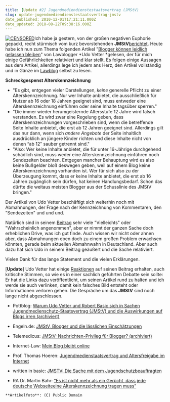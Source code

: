 ```yaml
---
title: [Update #2] Jugendmediendienstestaatsvertrag (JMStV)
slug: update-jugendmediendienstestaatsvertrag-jmstv
date_published: 2010-12-01T17:21:11.000Z
date_updated: 2018-08-22T09:38:16.000Z
---
```


[![CENSORED](//picdump.thafaker.de/2010/12/CENSORED-580x354.jpg)](http://picdump.thafaker.de/2010/12/CENSORED.jpg)Ich habe ja gestern, von der großen negativen Euphorie gepackt, recht stürmisch vom kurz bevorstehenden **JMStV**[berichtet](__GHOST_URL__/aus-aktuellem-anlass-jugendmediendienstestaatsvertrags-jmstv/). Heute habe ich nun zum Thema folgenden Artikel "[Blogger können leidlich gelassen bleiben](http://www.lawblog.de/index.php/archives/2010/12/01/warum-blogger-gelassen-bleiben-konnen/)" von Lawblogger *Udo Vetter *gelesen, der für mich einige Gefährlichkeiten relativiert und klar stellt. Es folgen einige Aussagen aus dem Artikel, allerdings lege ich jedem ans Herz, den Artikel vollständig und in Gänze im [Lawblog](http://www.lawblog.de/index.php/archives/2010/12/01/warum-blogger-gelassen-bleiben-konnen/) selbst zu lesen.

**Schreckgespenst Alterskennzeichnung**

- "Es gibt, entgegen vieler Darstellungen, *keine* generelle  Pflicht zu einer Alterskennzeichnung. Nur wer Inhalte anbietet, die  ausschließlich für Nutzer ab 16 oder 18 Jahren geeignet sind, muss  entweder eine Alterskennzeichnung einführen oder seine Inhalte tagsüber  sperren."
- "Die immer wieder herumgeisternde Altersstufe 12 Jahre wird falsch  verstanden. Es wird zwar eine Regelung geben, dass Alterskennzeichnungen  vorgeschrieben sind, wenn die betreffende Seite Inhalte anbietet, die  erst ab 12 Jahren geeignet sind. Allerdings gilt das nur dann, wenn sich  *andere Angebote* der Seite inhaltlich ausdrücklich an jüngere Kinder richten und diese Inhalte nicht von denen “ab 12″ sauber getrennt sind."
- "Also: Wer keine Inhalte anbietet, die für unter 16-Jährige durchgehend  schädlich sind, muss weder eine Alterskennzeichnung einführen noch  Sendezeiten beachten. Entgegen mancher Behauptung wird es also keine  Bußgelder bloß deswegen geben, weil auf einem Blog keine  Alterskennzeichnung vorhanden ist. Wer für sich also zu der Überzeugung  kommt, dass er keine Inhalte anbietet, die erst ab 16 Jahren zugänglich  sein dürfen, hat keinen Handlungsbedarf. Schon das dürfte die weitaus  meisten Blogger aus der Schusslinie des JMStV bringen."

Der Artikel von Udo Vetter beschäftigt sich weiterhin noch mit Abmahnungen, der Frage nach der Kennzeichnung von Kommentaren, den "Sendezeiten" und und und.

Natürlich sind in seinem [Beitrag](http://www.lawblog.de/index.php/archives/2010/12/01/warum-blogger-gelassen-bleiben-konnen/) sehr viele "Vielleichts" oder "Wahrscheinlich angenommen", aber er nimmt der ganzen Sache doch erheblichen Drive, was ich gut finde. Auch wissen wir nicht oder ahnen aber, dass Abmahnungen eben doch zu einem großen Problem erwachsen könnten, gerade beim aktuellen Abmahnwahn in Deutschland. Aber auch dazu hat sich Udo in seinem Beitrag geäußert und die Sache relativiert.

Vielen Dank für das lange Statement und die vielen Erklärungen.

[**Update**] Udo Vetter hat einige [Reaktionen](http://www.lawblog.de/index.php/archives/2010/12/02/wo-sich-udo-vetter-irrt/) auf seinen Beitrag erhalten, auch kritische Stimmen, so wie es in einer sachlich geführten Debatte sein sollte: Er hat die Links dazu veröffentlicht, um seinen Artikel rund zu halten und ich werde sie auch verlinken, damit kein falsches Bild entsteht oder Informationen verloren gehen. Die Gespräche um das **JMStV** sind noch lange nicht abgeschlossen.

- Pottblog: [Warum Udo Vetter und Robert Basic sich in Sachen Jugendmedienschutz-Staatsvertrag (JMStV) und die Auswirkungen auf Blogs irren (archiviert)](http://web.archive.org/web/20101203185222/http://www.pottblog.de:80/2010/12/02/warum-udo-vetter-und-robert-basic-sich-in-sachen-jugendmedienschutz-staatsvertrag-jmstv-und-die-auswirkungen-auf-blogs-irren/)

- Engeln.de: [JMStV, Blogger und die lässlichen Einschätzungen](http://www.engeln.de/2010/12/01/jmstv-blogger-und-die-lasslichen-einschatzungen/)

- Telemedicus: [JMStV: Nachrichten-Privileg für Blogger? (archiviert)](http://web.archive.org/web/20101203162636/http://www.telemedicus.info:80/article/1907-JMStV-Nachrichten-Privileg-fuer-Blogger.html)

- Internet-Law: [Mein Blog bleibt online](http://www.internet-law.de/2010/12/mein-blog-bleibt-online.html)

- Prof. Thomas Hoeren: [Jugendmedienstaatsvertrag und Altersfreigabe im Internet](http://blog.beck.de/2010/11/30/jugendmedienstaatsvertrag-und-altersfreigabe-im-internet)

- written in basic: [JMSTV: Die Sache mit dem Jugendschutzbeauftragten](http://www.robertbasic.de/2010/12/jmstv-die-sache-mit-dem-jugendschutzbeauftragten/)

- RA Dr. Martin Bahr: [“Es ist nicht mehr als ein Gerücht, dass jede deutsche Webseite](http://www.supernature-forum.de/www-news-und-geruechtekueche/102416-wirbel-um-jugendmedienschutz-staatsvertrag-interview-rechtsanwalt-dr.html)[eine Alterskennzeichnung tragen muss”](http://www.supernature-forum.de/www-news-und-geruechtekueche/102416-wirbel-um-jugendmedienschutz-staatsvertrag-interview-rechtsanwalt-dr.html)

`**Artikelfoto**: (C) Public Domain`
